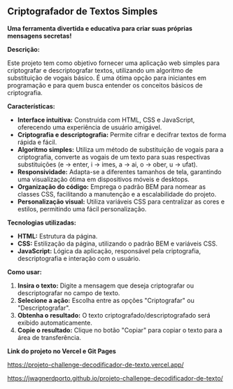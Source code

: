 ## Criptografador de Textos Simples

**Uma ferramenta divertida e educativa para criar suas próprias mensagens secretas!**

**Descrição:**

Este projeto tem como objetivo fornecer uma aplicação web simples para criptografar e descriptografar textos, utilizando um algoritmo de substituição de vogais básico. É uma ótima opção para iniciantes em programação e para quem busca entender os conceitos básicos de criptografia.

**Características:**

* **Interface intuitiva:** Construída com HTML, CSS e JavaScript, oferecendo uma experiência de usuário amigável.
* **Criptografia e descriptografia:** Permite cifrar e decifrar textos de forma rápida e fácil.
* **Algoritmo simples:** Utiliza um método de substituição de vogais para a criptografia, converte as vogais de um texto para suas respectivas substituições (e -> enter, i -> imes, a -> ai, o -> ober, u -> ufat).
* **Responsividade:** Adapta-se a diferentes tamanhos de tela, garantindo uma visualização ótima em dispositivos móveis e desktops.
* **Organização do código:** Emprega o padrão BEM para nomear as classes CSS, facilitando a manutenção e a escalabilidade do projeto.
* **Personalização visual:** Utiliza variáveis CSS para centralizar as cores e estilos, permitindo uma fácil personalização.

**Tecnologias utilizadas:**

* **HTML:** Estrutura da página.
* **CSS:** Estilização da página, utilizando o padrão BEM e variáveis CSS.
* **JavaScript:** Lógica da aplicação, responsável pela criptografia, descriptografia e interação com o usuário.

**Como usar:**

1. **Insira o texto:** Digite a mensagem que deseja criptografar ou descriptografar no campo de texto.
2. **Selecione a ação:** Escolha entre as opções "Criptografar" ou "Descriptografar".
3. **Obtenha o resultado:** O texto criptografado/descriptografado será exibido automaticamente.
4. **Copie o resultado:** Clique no botão "Copiar" para copiar o texto para a área de transferência.

**Link do projeto no Vercel e Git Pages**

https://projeto-challenge-decodificador-de-texto.vercel.app/

https://jwagnerdporto.github.io/projeto-challenge-decodificador-de-texto/
